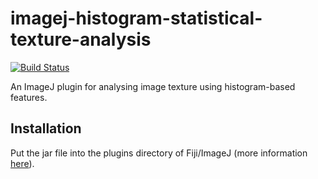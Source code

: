 # imagej-histogram-statistical-texture-analysis

[![Build Status](https://travis-ci.org/IES-HelmholtzZentrumMunchen/imagej-histogram-statistical-texture-analysis.svg?branch=master)](https://travis-ci.org/IES-HelmholtzZentrumMunchen/imagej-histogram-statistical-texture-analysis)

An ImageJ plugin for analysing image texture using histogram-based features.

## Installation

Put the jar file into the plugins directory of Fiji/ImageJ (more information [here](https://imagej.net/Installing_3rd_party_plugins)).
